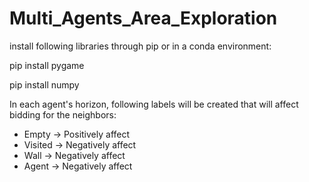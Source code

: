 # Multi_Agents_Area_Exploration

install following libraries through pip or in a conda environment:

pip install pygame

pip install numpy

In each agent's horizon, following labels will be created that will affect bidding for the neighbors:
- Empty     -> Positively affect
- Visited   -> Negatively affect
- Wall      -> Negatively affect
- Agent     -> Negatively affect

